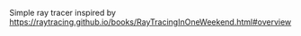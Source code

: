Simple ray tracer inspired by https://raytracing.github.io/books/RayTracingInOneWeekend.html#overview